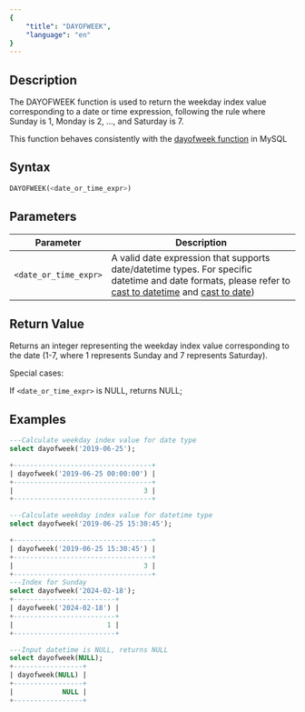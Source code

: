 ```yaml
---
{
    "title": "DAYOFWEEK",
    "language": "en"
}
---
```


## Description

The DAYOFWEEK function is used to return the weekday index value corresponding to a date or time expression, following the rule where Sunday is 1, Monday is 2, ..., and Saturday is 7.

This function behaves consistently with the [dayofweek function](https://dev.mysql.com/doc/refman/8.4/en/date-and-time-functions.html#function_dayofweek) in MySQL

## Syntax

```sql
DAYOFWEEK(<date_or_time_expr>)
```

## Parameters

| Parameter | Description |
| -- | -- |
| `<date_or_time_expr>` | A valid date expression that supports date/datetime types. For specific datetime and date formats, please refer to [cast to datetime](../../../../../../docs/sql-manual/basic-element/sql-data-types/conversion/datetime-conversion) and [cast to date](../../../../../../docs/sql-manual/basic-element/sql-data-types/conversion/datetime-conversion)) |

## Return Value

Returns an integer representing the weekday index value corresponding to the date (1-7, where 1 represents Sunday and 7 represents Saturday).

Special cases:

If `<date_or_time_expr>` is NULL, returns NULL;

## Examples

```sql
---Calculate weekday index value for date type
select dayofweek('2019-06-25');

+----------------------------------+
| dayofweek('2019-06-25 00:00:00') |
+----------------------------------+
|                                3 |
+----------------------------------+

---Calculate weekday index value for datetime type
select dayofweek('2019-06-25 15:30:45');

+----------------------------------+
| dayofweek('2019-06-25 15:30:45') |
+----------------------------------+
|                                3 |
+----------------------------------+
---Index for Sunday
select dayofweek('2024-02-18');
+-------------------------+
| dayofweek('2024-02-18') |
+-------------------------+
|                       1 |
+-------------------------+

---Input datetime is NULL, returns NULL
select dayofweek(NULL);
+-----------------+
| dayofweek(NULL) |
+-----------------+
|            NULL |
+-----------------+
```